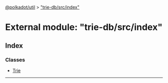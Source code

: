 [@polkadot/util](../README.md) > ["trie-db/src/index"](../modules/_trie_db_src_index_.md)

# External module: "trie-db/src/index"

## Index

### Classes

* [Trie](../classes/_trie_db_src_index_.trie.md)

---

